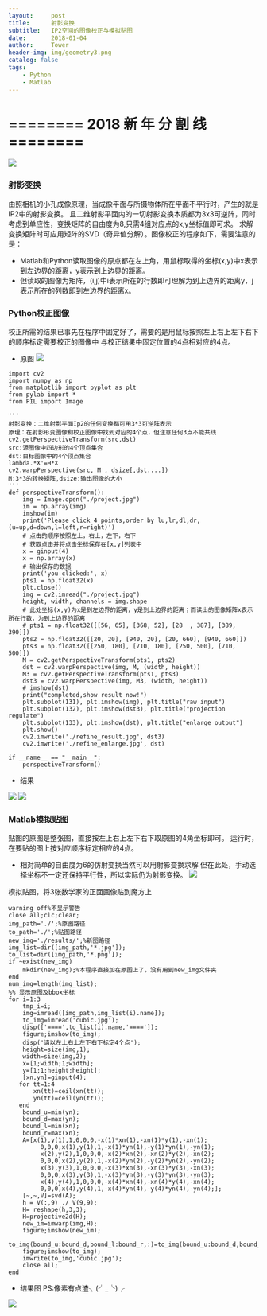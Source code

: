 ```yaml
---
layout:     post
title:      射影变换
subtitle:   IP2空间的图像校正与模拟贴图
date:       2018-01-04
author:     Tower
header-img: img/geometry3.png
catalog: false
tags:
    - Python 
    - Matlab
---
```


#  ======== 2018 新 年 分 割 线 ========

![](./img/01-04/all_3.png)

### 射影变换

由照相机的小孔成像原理，当成像平面与所摄物体所在平面不平行时，产生的就是IP2中的射影变换。
且二维射影平面内的一切射影变换本质都为3x3可逆阵，同时考虑到单应性，变换矩阵的自由度为8,只需4组对应点的x,y坐标值即可求。
求解变换矩阵时可应用矩阵的SVD（奇异值分解）。图像校正的程序如下，需要注意的是：
- Matlab和Python读取图像的原点都在左上角，用鼠标取得的坐标(x,y)中x表示到左边界的距离，y表示到上边界的距离。
- 但读取的图像为矩阵，(i,j)中i表示所在的行数即可理解为到上边界的距离y，j表示所在的列数即到左边界的距离x。


### Python校正图像

校正所需的结果已事先在程序中固定好了，需要的是用鼠标按照左上右上左下右下的顺序标定需要校正的图像中
与校正结果中固定位置的4点相对应的4点。
- 原图
![](img/01-04/raw1.jpg)


```
import cv2
import numpy as np
from matplotlib import pyplot as plt
from pylab import *
from PIL import Image

'''
射影变换：二维射影平面Ip2的任何变换都可用3*3可逆阵表示
原理：在射影形变图像和校正图像中找到对应的4个点，但注意任何3点不能共线
cv2.getPerspectiveTransform(src,dst) 
src:源图像中四边形的4个顶点集合 
dst:目标图像中的4个顶点集合 
lambda.*X'=H*X
cv2.warpPerspective(src, M , dsize[,dst....]) 
M:3*3的转换矩阵,dsize:输出图像的大小 
'''
def perspectiveTransform():
    img = Image.open("./project.jpg")
    im = np.array(img)
    imshow(im)
    print('Please click 4 points,order by lu,lr,dl,dr,(u=up,d=down,l=left,r=right)')
    # 点击的顺序按照左上，右上，左下，右下
    # 获取点击并将点击坐标保存在[x,y]列表中
    x = ginput(4)
    x = np.array(x)
    # 输出保存的数据
    print('you clicked:', x)
    pts1 = np.float32(x)
    plt.close()
    img = cv2.imread("./project.jpg")
    height, width, channels = img.shape
    # 此处坐标(x,y)为x是到左边界的距离，y是到上边界的距离；而读出的图像矩阵x表示所在行数，为到上边界的距离
    # pts1 = np.float32([[56, 65], [368, 52], [28  , 387], [389, 390]])
    pts2 = np.float32([[20, 20], [940, 20], [20, 660], [940, 660]])
    pts3 = np.float32([[250, 180], [710, 180], [250, 500], [710, 500]])
    M = cv2.getPerspectiveTransform(pts1, pts2)
    dst = cv2.warpPerspective(img, M, (width, height))
    M3 = cv2.getPerspectiveTransform(pts1, pts3)
    dst3 = cv2.warpPerspective(img, M3, (width, height))
    # imshow(dst)
    print("completed,show result now!")
    plt.subplot(131), plt.imshow(img), plt.title("raw input")
    plt.subplot(132), plt.imshow(dst3), plt.title("projection regulate")
    plt.subplot(133), plt.imshow(dst), plt.title("enlarge output")
    plt.show()
    cv2.imwrite('./refine_result.jpg', dst3)
    cv2.imwrite('./refine_enlarge.jpg', dst)

if __name__ == "__main__":
    perspectiveTransform()
```
- 结果

![](img/01-04/refine_result.jpg) ![](img/01-04/refine_enlarge.jpg)



### Matlab模拟贴图

贴图的原图是整张图，直接按左上右上左下右下取原图的4角坐标即可。
运行时，在要贴的图上按对应顺序标定相应的4点。
- 相对简单的自由度为6的仿射变换当然可以用射影变换求解
但在此处，手动选择坐标不一定还保持平行性，所以实际仍为射影变换。
![](img/01-04/Euclid.jpg)


模拟贴图，将3张数学家的正面画像贴到魔方上
```
warning off%不显示警告
close all;clc;clear;
img_path='./';%原图路径
to_path='./';%贴图路径
new_img='./results/';%新图路径
img_list=dir([img_path,'*.jpg']);
to_list=dir([img_path,'*.png']);
if ~exist(new_img)
    mkdir(new_img);%本程序直接加在原图上了，没有用到new_img文件夹
end
num_img=length(img_list);
%% 显示原图及bbox坐标
for i=1:3
    tmp_i=i;
    img=imread([img_path,img_list(i).name]);
    to_img=imread('cubic.jpg');
    disp(['====',to_list(i).name,'====']);
    figure;imshow(to_img);
    disp('请以左上右上左下右下标定4个点');
    height=size(img,1);
    width=size(img,2);
    x=[1;width;1;width];
    y=[1;1;height;height];
    [xn,yn]=ginput(4);
   for tt=1:4
       xn(tt)=ceil(xn(tt));
       yn(tt)=ceil(yn(tt));
   end
    bound_u=min(yn);
    bound_d=max(yn);
    bound_l=min(xn);
    bound_r=max(xn);
    A=[x(1),y(1),1,0,0,0,-x(1)*xn(1),-xn(1)*y(1),-xn(1);
         0,0,0,x(1),y(1),1,-x(1)*yn(1),-y(1)*yn(1),-yn(1);
         x(2),y(2),1,0,0,0,-x(2)*xn(2),-xn(2)*y(2),-xn(2);
         0,0,0,x(2),y(2),1,-x(2)*yn(2),-y(2)*yn(2),-yn(2);
         x(3),y(3),1,0,0,0,-x(3)*xn(3),-xn(3)*y(3),-xn(3);
         0,0,0,x(3),y(3),1,-x(3)*yn(3),-y(3)*yn(3),-yn(3);
         x(4),y(4),1,0,0,0,-x(4)*xn(4),-xn(4)*y(4),-xn(4);
         0,0,0,x(4),y(4),1,-x(4)*yn(4),-y(4)*yn(4),-yn(4);];
    [~,~,V]=svd(A);
    h = V(:,9) ./ V(9,9);
    H= reshape(h,3,3);
    H=projective2d(H);
    new_im=imwarp(img,H);
    figure;imshow(new_im);
    to_img(bound_u:bound_d,bound_l:bound_r,:)=to_img(bound_u:bound_d,bound_l:bound_r,:)+new_im;
    figure;imshow(to_img);
    imwrite(to_img,'cubic.jpg');
    close all;
end
```
- 结果图 PS:像素有点渣╮(╯_╰)╭

![](img/01-04/cubic3.jpg)
